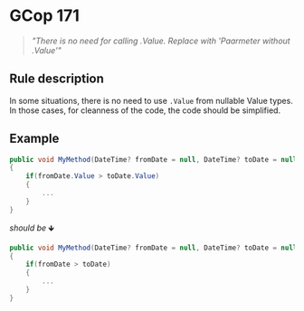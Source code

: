 ﻿# GCop 171

> *"There is no need for calling .Value. Replace with 'Paarmeter without .Value'"*

## Rule description

In some situations, there is no need to use `.Value` from nullable Value types. In those cases, for cleanness of the code, the code should be simplified.

## Example

```csharp
public void MyMethod(DateTime? fromDate = null, DateTime? toDate = null)
{
    if(fromDate.Value > toDate.Value)
    {
        ...
    }
}
```

*should be* 🡻

```csharp
public void MyMethod(DateTime? fromDate = null, DateTime? toDate = null)
{
    if(fromDate > toDate)
    {
        ...
    }
}
```